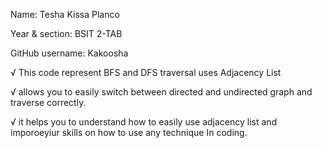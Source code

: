 Name: Tesha Kissa Planco 

Year & section: BSIT 2-TAB 

GitHub username: Kakoosha 



√ This code represent BFS and DFS traversal uses Adjacency List

√   allows you to easily switch between directed and undirected graph and traverse correctly.

√ it helps you to understand how to easily use adjacency list and imporoeyiur skills on how to use any technique In coding.

